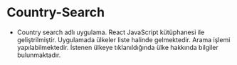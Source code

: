 # Country-Search

- Country search adlı uygulama. React JavaScript kütüphanesi ile geliştrilmiştir. Uygulamada ülkeler liste halinde gelmektedir. Arama işlemi yapılabilmektedir. İstenen ülkeye tıklanıldığında ülke hakkında bilgiler bulunmaktadır.
